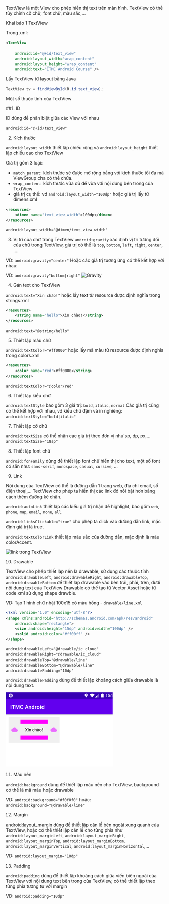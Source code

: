 TextView là một View cho phép hiển thị text trên màn hình. TextView có thể tùy chỉnh cỡ chữ, font chữ, màu sắc,...

Khai báo 1 TextView

Trong xml:
```xml
<TextView

	android:id="@+id/text_view"
    android:layout_width="wrap_content"
    android:layout_height="wrap_content"
    android:text="ITMC Android Course" />
```

Lấy TextView từ layout bằng Java
```java
TextView tv = findViewById(R.id.text_view);
```

Một số thuộc tính của TextView

##1. ID

ID dùng để phân biệt giữa các View với nhau
```xml
android:id="@+id/text_view"
```

2. Kích thước

`android:layout_width` thiết lập chiều rộng và
`android:layout_height` thiết lập chiều cao cho TextView

Giá trị gồm 3 loại:
 - `match_parent`: kích thước sẽ được mở rộng bằng với kích thước tối đa mà ViewGroup cha có thể chứa.
 - ```wrap_content```: kích thước vừa đủ để vừa với nội dung bên trong của TextView
 - giá trị cụ thể: vd `android:layout_width="100dp"`
 hoặc giá trị lấy từ dimens.xml

```xml
<resources>
    <dimen name="text_view_width">100dp</dimen>
</resources>
```
```xml
android:layout_width="@dimen/text_view_width"
```

3. Vị trí của chữ trong TextView
```android:gravity``` xác định vị trí tương đối của chữ trong TextView, giá trị có thể là `top`, `bottom`, `left`, `right`, `center`, ....

VD: 
```android:gravity="center"```
Hoặc các giá trị tương ứng có thể kết hợp với nhau:

VD: 
```android:gravity"bottom|right"```
![Gravity](https://github.com/VinhVIP/blog/blob/gh-pages/img/tv_gravity.png?raw=true)

4. Gán text cho TextView

`android:text="Xin chào!"`
hoặc lấy text từ resource được định nghĩa trong strings.xml
```xml
<resources>
    <string name="hello">Xin chào!</string>
</resources>
```

```android:text="@string/hello"```

5. Thiết lập màu chữ

```android:textColor="#ff0000"```
hoặc lấy mã màu từ resource được định nghĩa trong colors.xml
```xml
<resources>
    <color name="red">#ff0000</string>
</resources>
```

```android:textColor="@color/red"```

6. Thiết lập kiểu chữ

`android:textStyle` bao gồm 3 giá trị: `bold`, `italic`, `normal`
Các giá trị cũng có thể kết hợp với nhau, vd kiểu chữ đậm và in nghiêng:
```android:textStyle="bold|italic"```

7. Thiết lập cỡ chữ

`android:textSize` có thể nhận các giá trị theo đơn vị như sp, dp, px,...
```android:textSize="18sp"```


8. Thiết lập font chữ

`android:fonFamily` dùng để thiết lập font chữ hiển thị cho text, một số font có sẵn như: `sans-serif`, `monospace`, `casual`, `cursive`, ...

9. Link

Nội dung của TextView có thể là đường dẫn 1 trang web, địa chỉ email, số điện thoại,... TextView cho phép ta hiển thị các link đó nổi bật hơn bằng cách thêm đường kẻ chân.

`android:autoLink` thiết lập các kiểu giá trị nhận để highlight, bao gồm `web`, `phone`, `map`, `email`, `none`, `all`.

`android:linksClickable="true"` cho phép ta click vào đường dẫn link, mặc định giá trị là true.

`android:textColorLink` thiết lập màu sắc của đường dẫn, mặc định là màu colorAccent.

![link trong TextView](https://github.com/VinhVIP/blog/blob/gh-pages/img/tv_link.png?raw=true)

10. Drawable

TextView cho phép thiết lập nền là drawable, sử dụng các thuộc tính `android:drawableLeft`, `android:drawableRight`, `android:drawableTop`, `android:drawableBottom` để thiết lập drawable vào bên trái, phải, trên, dưới nội dung text của TextView
Drawable có thể tạo từ Vector Asset hoặc từ code xml sử dụng shape drawble.

VD: Tạo 1 hình chữ nhật 100x15 có màu hồng - `drawable/line.xml`

```xml
<?xml version="1.0" encoding="utf-8"?>
<shape xmlns:android="http://schemas.android.com/apk/res/android"
    android:shape="rectangle">
    <size android:height="15dp" android:width="100dp" />
    <solid android:color="#ff00ff" />
</shape>
``` 

```xml
android:drawableLeft="@drawable/ic_cloud"
android:drawableRight="@drawable/ic_cloud"
android:drawableTop="@drawable/line"
android:drawableBottom="@drawable/line"
android:drawablePadding="10dp"
```

`android:drawablePadding` dùng để thiết lập khoảng cách giữa drawable là nội dung text.

![Drawable](https://github.com/VinhVIP/blog/blob/gh-pages/img/tv_drawable.png?raw=true)

11. Màu nền

`android:background` dùng để thiết lập màu nền cho TextView, background có thể là mã màu hoặc drawable

VD: 
```android:background="#f0f0f0"```
hoặc: 
```android:background="@drawable/line"```

12. Margin

android:layout_margin dùng để thiết lập căn lề bên ngoài xung quanh của TextView, hoặc có thể thiết lập căn lề cho từng phía như `android:layout_marginLeft`, `android:layout_marginRight`, `android:layout_marginTop`, `android:layout_marginBottom`, 
`android:layout_marginVertical`, `android:layout_marginHorizontal`,...

VD: 
```android:layout_margin="10dp"```

13. Padding

`android:padding` dùng để thiết lập khoảng cách giữa viền biên ngoài của TextView với nội dung text bên trong của TextView, có thể thiết lập theo từng phía tương tự với margin

VD: 
```android:padding="10dp"```

